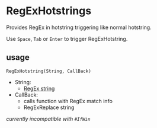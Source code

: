 # RegExHotstrings

Provides RegEx in hotstring triggering like normal hotstring.

Use `Space`, `Tab` or `Enter` to trigger RegExHotstring.

## usage

`RegExHotstring(String, CallBack)`

- String:
  - [RegEx string](https://www.autohotkey.com/docs/v2/misc/RegEx-QuickRef.htm)
- CallBack:
  - calls function with RegEx match info
  - RegExReplace string

*currently incompatible with `#IfWin`*
